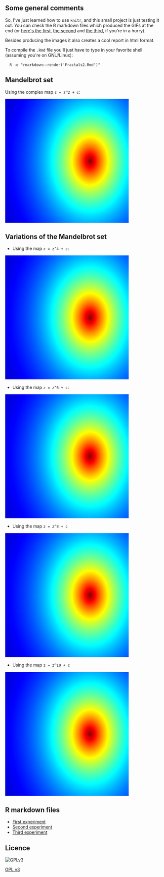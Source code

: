 ## Some general comments

So, I've just learned how to use `knitr`, and this small project
is just testing it out. You can check the R markdown files which 
produced the GIFs at the end (or [here's the first](https://github.com/mlliarm/fractals/blob/master/Fractals2.Rmd),
[the second](https://github.com/mlliarm/fractals/blob/master/Fractals3.Rmd) and 
[the third](https://github.com/mlliarm/fractals/blob/master/Fractals4.Rmd), if you're in a hurry).

Besides producing the images it also creates a cool report in html format.

To compile the `.Rmd` file you'll just have to type in your favorite shell (assuming you're on GNU/Linux):

      R -e "rmarkdown::render('Fractals2.Rmd')"

## Mandelbrot set

Using the complex map `z = z^2 + c`:

![Mandel1](images/Mandelbrot1a.gif)

## Variations of the Mandelbrot set

* Using the map `z = z^4 + c`:

![Mandel2](images/Mandelbrot2a.gif)

* Using the map `z = z^6 + c`:

![Mandel3](images/Mandelbrot3a.gif)

* Using the  map `z = z^8 + c`

![Mandel4](images/Mandelbrot4a.gif)

* Using the map `z = z^10 + c`

![Mandel5](images/Mandelbrot5a.gif)

## R markdown files

* [First experiment](https://github.com/mlliarm/fractals/blob/master/Fractals2.Rmd)
* [Second experiment](https://github.com/mlliarm/fractals/blob/master/Fractals3.Rmd)
* [Third experiment](https://github.com/mlliarm/fractals/blob/master/Fractals4.Rmd)

## Licence

![GPLv3](https://www.gnu.org/graphics/gplv3-127x51.png)

[GPL v3](https://github.com/mlliarm/fractals/blob/master/LICENSE)
